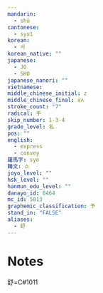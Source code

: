 ```yaml
---
mandarin:
  - shū
cantonese:
  - syu1
korean:
  - 서
korean_native: ""
japanese:
  - JO
  - SHO
japanese_nanori: ""
vietnamese:
middle_chinese_initial: z
middle_chinese_final: ɨʌ
stroke_count: "7"
radical: 手
skip_number: 1-3-4
grade_level: 名
pos: ""
english:
  - express
  - convey
羅馬字: syo
韓文: 쇼
joyo_level: ""
hsk_level: ""
hanmun_edu_level: ""
danayo_id: 8464
mc_id: 5013
graphemic_classification: 予
stand_in: "FALSE"
aliases:
  - 舒
---
```


# Notes
舒=C#1011

